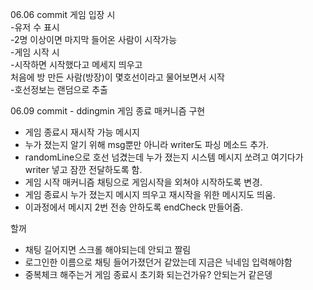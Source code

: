 06.06 commit
게임 입장 시 <br>
-유저 수 표시 <br>
-2명 이상이면 마지막 들어온 사람이 시작가능 <br>
-게임 시작 시 <br>
-시작하면 시작했다고 메세지 띄우고 <br>
처음에 방 만든 사람(방장)이 몇호선이라고 물어보면서 시작 <br>
-호선정보는 랜덤으로 추출 <br>

06.09 commit - ddingmin
게임 종료 매커니즘 구현 <br>
- 게임 종료시 재시작 가능 메시지 <br>
- 누가 졌는지 알기 위해 msg뿐만 아니라 writer도 파싱 메소드 추가.<br>
- randomLine으로 호선 넘겼는데 누가 졌는지 시스템 메시지 쏘려고 여기다가 writer 넣고 잠깐 전달하도록 함. <br>
- 게임 시작 매커니즘 채팅으로 게임시작을 외쳐야 시작하도록 변경. <br>
- 게임 종료시 누가 졌는지 메시지 띄우고 재시작을 위한 메시지도 띄움. <br>
- 이과정에서 메시지 2번 전송 안하도록 endCheck 만들어줌. <br>

할꺼 <br>
- 채팅 길어지면 스크롤 해야되는데 안되고 짤림 <br>
- 로그인한 이름으로 채팅 들어가졌던거 같았는데 지금은 닉네임 입력해야함 <br>
- 중복체크 해주는거 게임 종료시 초기화 되는건가유? 안되는거 같은뎅 <br>